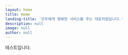 ```yaml
---
layout: home
title: Home
landing-title: '모두에게 행복한 서비스를 주는 대운자원입니다.'
description: null
image: null
author: null
---
```


테스트입니다.
